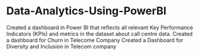 # Data-Analytics-Using-PowerBI
Created a dashboard in Power BI  that reflects all relevant Key Performance Indicators (KPIs) and metrics in the dataset about call centre data.
Created a dashboard for Churn in Telecome Company 
Created a Dashboard for Diversity and Inclusion in Telecom company
